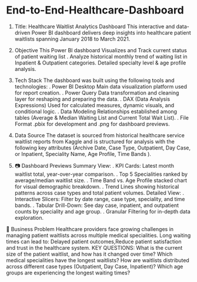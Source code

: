 # End-to-End-Healthcare-Dashboard
1. Title: Healthcare Waitlist Analytics Dashboard 
This interactive and data-driven Power BI dashboard delivers deep insights into healthcare patient waitlists spanning January 2018 to March 2021.

2. Objective 
This Power BI dashboard Visualizes and Track current status of patient waiting list .
Analyze historical monthly trend of waiting list in Inpatient & Outpatient categories.
Detailed specialty level & age profile analysis.

3. Tech Stack
The dashboard was built using the following tools and technologies:
.  Power BI Desktop Main data visualization platform used for report creation.
.  Power Query Data transformation and cleaning layer for reshaping and preparing the data.
.  DAX (Data Analysis Expressions) Used for calculated measures, dynamic visuals, and conditional logic.
.  Data Modeling Relationships established among tables (Average & Median Waiting List and Current Total Wait List).
.  File Format .pbix for development and .png for dashboard previews.

4. Data Source
The dataset is sourced from historical healthcare service waitlist reports from Kaggle and is structured for analysis with the following key attributes (Archive Date, Case Type, Outpatient, Day Case, or Inpatient, Speciality Name, Age Profile, Time Bands ).

5. 📷 Dashboard Previews
Summary View:
. KPI Cards: Latest month waitlist total, year-over-year comparison.
. Top 5 Specialities ranked by average/median waitlist size.
. Time Band vs. Age Profile stacked chart for visual demographic breakdown.
. Trend Lines showing historical patterns across case types and total patient volumes.
Detailed View:
. Interactive Slicers: Filter by date range, case type, speciality, and time bands.
. Tabular Drill-Down: See day case, inpatient, and outpatient counts by speciality and age group.
. Granular Filtering for in-depth data exploration.

📌 Business Problem
Healthcare providers face growing challenges in managing patient waitlists across multiple medical specialities.
Long waiting times can lead to:
Delayed patient outcomes,Reduce patient satisfaction and trust in the healthcare system.
KEY QUESTIONS:
What is the current size of the patient waitlist, and how has it changed over time?
Which medical specialities have the longest waitlists?
How are waitlists distributed across different case types (Outpatient, Day Case, Inpatient)?
Which age groups are experiencing the longest waiting times?



 
